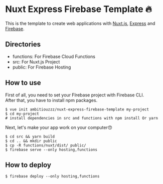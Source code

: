 # Nuxt Express Firebase Template 🔥

This is the template to create web applications with [Nuxt.js](https://nuxtjs.org/), [Express](http://expressjs.com/) and [Firebase](https://firebase.google.com/).

## Directories
* functions: For Firebase Cloud Functions
* src: For Nuxt.js Project
* public: For Firebase Hosting

## How to use
First of all, you need to set your FIrebase project with Firebase CLI.  
After that, you have to install npm packages.
```shell
$ vue init ambitiouzzz/nuxt-express-firebase-template my-project
$ cd my-project
# install dependencies in src and functions with npm install Or yarn
```
Next, let's make your app work on your computer😙
```shell
$ cd src && yarn build
$ cd .. && mkdir public
$ cp -R functions/nuxt/dist/ public/
$ firebase serve --only hosting,functions
```

## How to deploy
```shell
$ firebase deploy --only hosting,functions
```
